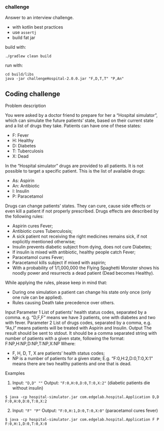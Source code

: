 ### challenge

Answer to an interview challenge.

- with kotlin best practices
- use `assertj`
- build fat jar

build with:
```shell
./gradlew clean build
```

run with:
```shell
cd build/libs
java -jar challengeHospital-2.0.0.jar "F,D,T,T" "P,An"
```



## Coding challenge

Problem description

You were asked by a doctor friend to prepare for her a “Hospital simulator”, which can
simulate the future patients’ state, based on their current state and a list of drugs they take.
Patients can have one of these states:
- F: Fever
- H: Healthy
- D: Diabetes
- T: Tuberculosis
- X: Dead

In the “Hospital simulator” drugs are provided to all patients. It is not possible to target a
specific patient. This is the list of available drugs:
- As: Aspirin
- An: Antibiotic
- I: Insulin
- P: Paracetamol

Drugs can change patients’ states. They can cure, cause side effects or even kill a patient if
not properly prescribed.
Drugs effects are described by the following rules:
- Aspirin cures Fever;
- Antibiotic cures Tuberculosis;
- A sick patient not receiving the right medicines remains sick, if not explicitly
mentioned otherwise;
- Insulin prevents diabetic subject from dying, does not cure Diabetes;
- If insulin is mixed with antibiotic, healthy people catch Fever;
- Paracetamol cures Fever;
- Paracetamol kills subject if mixed with aspirin;
- With a probability of 1/1,000,000 the Flying Spaghetti Monster shows his noodly power and resurrects a dead patient (Dead becomes Healthy).

While applying the rules, please keep in mind that:
- During one simulation a patient can change his state only once (only one rule can be
applied).
- Rules causing Death take precedence over others.

Input
Parameter 1
List of patients' health status codes, separated by a comma. e.g. “D,F,F” means we have 3
patients, one with diabetes and two with fever.
Parameter 2
List of drugs codes, separated by a comma, e.g. “As,I” means patients will be treated with
Aspirin and Insulin.
Output
The result should be sent to stdout.
It should be a comma separated string with number of patients with a given state, following
the format:
F:NP,H:NP,D:NP,T:NP,X:NP
Where:
- F, H, D, T, X are patients’ health status codes;
- NP is a number of patients for a given state;
E.g. “F:0,H:2,D:0,T:0,X:1” means there are two healthy patients and one that is dead.

Examples

1. Input: `"D,D" ""`
Output: `"F:0,H:0,D:0,T:0,X:2"` (diabetic patients die without insulin)
```shell
$ java -cp hospital-simulator.jar com.edgelab.hospital.Application D,D
F:0,H:0,D:0,T:0,X:2
```

2. Input: `"F" "P"`
Output: `"F:0,H:1,D:0,T:0,X:0"` (paracetamol cures fever)
```shell
$ java -cp hospital-simulator.jar com.edgelab.hospital.Application F P
F:0,H:1,D:0,T:0,X:0
```
